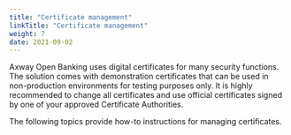 ```yaml
---
title: "Certificate management"
linkTitle: "Certificate management"
weight: 7
date: 2021-09-02
---
```


Axway Open Banking uses digital certificates for many security functions. The solution comes with demonstration certificates that can be used in non-production environments for testing purposes only. It is highly recommended to change all certificates and use official certificates signed by one of your approved Certificate Authorities.

The following topics provide how-to instructions for managing certificates.